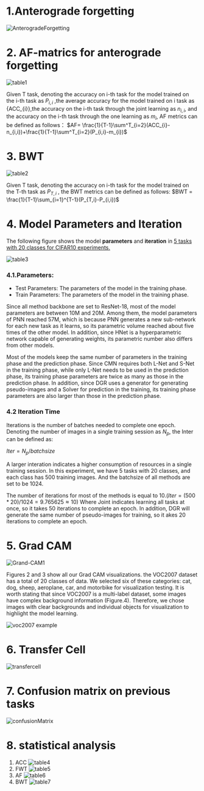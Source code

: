 <head>
    <script src="https://cdn.mathjax.org/mathjax/latest/MathJax.js?config=TeX-AMS-MML_HTMLorMML" type="text/javascript"></script>
    <script type="text/x-mathjax-config">
        MathJax.Hub.Config({
            tex2jax: {
            skipTags: ['script', 'noscript', 'style', 'textarea', 'pre'],
            inlineMath: [['$','$']]
            }
        });
    </script>
</head>

# 1.Anterograde forgetting 

![AnterogradeForgetting](https://raw.githubusercontent.com/neurips2021-cmn-rebuttal/neurips2021-cmn-rebuttal.github.io/master/figure/figure1.png) 

# 2. AF-matrics for anterograde forgetting  

![table1](https://raw.githubusercontent.com/neurips2021-cmn-rebuttal/neurips2021-cmn-rebuttal.github.io/master/figure/table1.png) 

Given T task, denoting the accuracy on i-th task for the model trained on the i-th task as $P_{i,i}$ ,the average accuracy for the model trained on i task as {ACC_{i}},the accuracy on the i-th task through the joint learning as $n_{i,i}$, and the accuracy on the i-th task through the one learning as $m_i$, AF metrics can be defined as follows：
$AF= \frac{1}{T-1}\sum^T_{i=2}(ACC_{i}-n_{i,i})+\frac{1}{T-1}\sum^T_{i=2}(P_{i,i}-m_{i})$


#  3. BWT

![table2](https://raw.githubusercontent.com/neurips2021-cmn-rebuttal/neurips2021-cmn-rebuttal.github.io/master/figure/table2.png) 

Given T task, denoting the accuracy on i-th task for the model trained on the T-th task as $P_{T,i}$ , the BWT metrics can be defined as follows:
$BWT = \frac{1}{T-1}\sum_{i=1}^{T-1}(P_{T,i}-P_{i,i})$


# 4. Model Parameters and Iteration

The following figure shows the model **parameters** and **iteration** in <u>5 tasks with 20 classes for CIFAR10 experiments.</u>

![table3](https://raw.githubusercontent.com/neurips2021-cmn-rebuttal/neurips2021-cmn-rebuttal.github.io/master/figure/table3.png)

### 4.1.Parameters:

   * Test Parameters: The parameters of the model in the training phase.
   * Train Parameters: The parameters of the model in the training phase.

   Since all method backbone are set to ResNet-18, most of the model parameters are between 10M and 20M. Among them, the model parameters of PNN reached 57M, which is because PNN generates a new sub-network for each new task as it learns, so its parametric volume reached about five times of the other model. In addition, since HNet is a hyperparametric network capable of generating weights, its parametric number also differs from other models.

   Most of the models keep the same number of parameters in the training phase and the prediction phase. Since CMN requires both L-Net and S-Net in the training phase, while only L-Net needs to be used in the prediction phase, its training phase parameters are twice as many as those in the prediction phase. In addition, since DGR uses a generator for generating pseudo-images and a Solver for prediction in the training, its training phase parameters are also larger than those in the prediction phase.

   

### 4.2 Iteration Time

Iterations is the number of batches needed to complete one epoch. Denoting the number of images in a single training session as $N_p$, the Inter can be defined as:

$Iter = N_ p/batchsize$

A larger interation indicates a higher consumption of resources in a single training session. In this experiment, we have 5 tasks with 20 classes, and each class has 500 training images. And the batchsize of all methods are set to be 1024.

The number of iterations for most of the methods is equal to 10.($Iter = (500*20)/1024 = 9.765625 \approx 10$)  Where Joint indicates learning all tasks at once, so it takes 50 iterations to complete an epoch.  In addition, DGR will generate the same number of pseudo-images for training, so it akes 20 iterations to complete an epoch.

# 5. Grad CAM 

<img src="https://raw.githubusercontent.com/neurips2021-cmn-rebuttal/neurips2021-cmn-rebuttal.github.io/master/figure/figure2.png" alt="Grand-CAM1" style="zoom:100%;" />


Figures 2 and 3 show all our Grad CAM visualizations. the VOC2007 dataset has a total of 20 classes of data. We selected six of these categories: cat, dog, sheep, aeroplane, car, and motorbike for visualization testing. It is worth stating that since VOC2007 is a multi-label dataset, some images have complex background information (Figure.4). Therefore, we chose images with clear backgrounds and individual objects for visualization to highlight the model learning.

<img src="https://raw.githubusercontent.com/neurips2021-cmn-rebuttal/neurips2021-cmn-rebuttal.github.io/master/figure/figure3.png" alt="voc2007 example" style="zoom: 100%;" />



# 6. Transfer Cell

![transfercell](https://raw.githubusercontent.com/neurips2021-cmn-rebuttal/neurips2021-cmn-rebuttal.github.io/master/figure/figure4.png) 



# 7. Confusion matrix on previous tasks

![confusionMatrix](https://raw.githubusercontent.com/neurips2021-cmn-rebuttal/neurips2021-cmn-rebuttal.github.io/master/figure/figure5.png)

# 8. statistical analysis
1. ACC
![table4](https://raw.githubusercontent.com/neurips2021-cmn-rebuttal/neurips2021-cmn-rebuttal.github.io/master/figure/table4.png)
2. FWT
![table5](https://raw.githubusercontent.com/neurips2021-cmn-rebuttal/neurips2021-cmn-rebuttal.github.io/master/figure/table5.png)
3. AF
![table6](https://raw.githubusercontent.com/neurips2021-cmn-rebuttal/neurips2021-cmn-rebuttal.github.io/master/figure/table6.png)
4. BWT
![table7](https://raw.githubusercontent.com/neurips2021-cmn-rebuttal/neurips2021-cmn-rebuttal.github.io/master/figure/table7.png)

